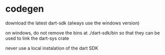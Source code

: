 # codegen

download the latest dart-sdk (always use the windows version)

on windows, do not remove the bins at ./dart-sdk/bin so that they can be used to link the dart-sys crate

never use a local instalation of the dart SDK
